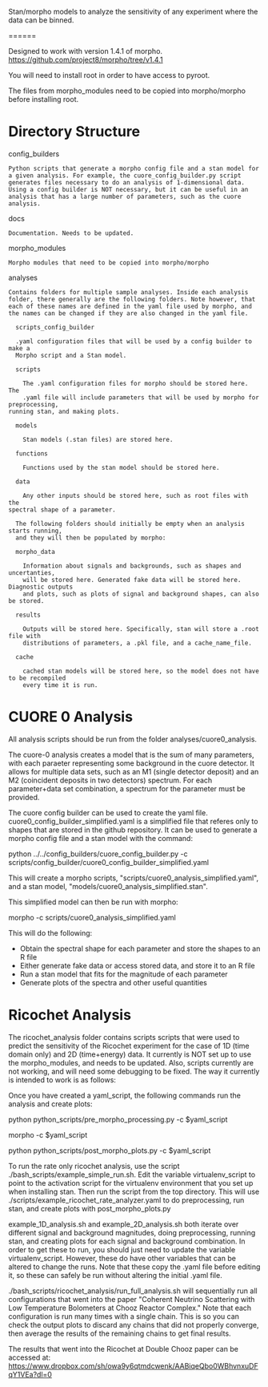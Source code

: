 Stan/morpho models to analyze the sensitivity of any experiment where the data can be binned.

======

  Designed to work with version 1.4.1 of morpho. https://github.com/project8/morpho/tree/v1.4.1
  
  You will need to install root in order to have access to pyroot.

  The files from morpho_modules need to be copied into morpho/morpho before installing root.
  
Directory Structure
======

  config_builders

    Python scripts that generate a morpho config file and a stan model for a given analysis. For example, the cuore_config_builder.py script generates files necessary to do an analysis of 1-dimensional data. Using a config builder is NOT necessary, but it can be useful in an analysis that has a large number of parameters, such as the cuore analysis.

  docs

    Documentation. Needs to be updated.

  morpho_modules

    Morpho modules that need to be copied into morpho/morpho

  analyses

    Contains folders for multiple sample analyses. Inside each analysis folder, there generally are the following folders. Note however, that each of these names are defined in the yaml file used by morpho, and the names can be changed if they are also changed in the yaml file.

      scripts_config_builder

      .yaml configuration files that will be used by a config builder to make a
      Morpho script and a Stan model.

      scripts

        The .yaml configuration files for morpho should be stored here. The
        .yaml file will include parameters that will be used by morpho for preprocessing,
	running stan, and making plots.

      models

        Stan models (.stan files) are stored here.

      functions

        Functions used by the stan model should be stored here.

      data

        Any other inputs should be stored here, such as root files with the
	spectral shape of a parameter.

      The following folders should initially be empty when an analysis starts running,
      and they will then be populated by morpho:

      morpho_data

        Information about signals and backgrounds, such as shapes and uncertanties,
        will be stored here. Generated fake data will be stored here. Diagnostic outputs
        and plots, such as plots of signal and background shapes, can also be stored.

      results

        Outputs will be stored here. Specifically, stan will store a .root file with
        distributions of parameters, a .pkl file, and a cache_name_file.

      cache

        cached stan models will be stored here, so the model does not have to be recompiled
        every time it is run.

CUORE 0 Analysis
======

All analysis scripts should be run from the folder analyses/cuore0_analysis.

The cuore-0 analysis creates a model that is the sum of many parameters, with each paraeter representing some background in the cuore detector. It allows for multiple data sets, such as an M1 (single detector deposit) and an M2 (coincident deposits in two detectors) spectrum. For each parameter+data set combination, a spectrum for the parameter must be provided.

The cuore config builder can be used to create the yaml file. cuore0_config_builder_simplified.yaml is a simplified file that referes only to shapes that are stored in the github repository. It can be used to generate a morpho config file and a stan model with the command:

python ../../config_builders/cuore_config_builder.py -c scripts/config_builder/cuore0_config_builder_simplified.yaml

This will create a morpho scripts, "scripts/cuore0_analysis_simplified.yaml", and a stan model, "models/cuore0_analysis_simplified.stan".

This simplified model can then be run with morpho:

morpho -c scripts/cuore0_analysis_simplified.yaml

This will do the following:
  - Obtain the spectral shape for each parameter and store the shapes to an R file
  - Either generate fake data or access stored data, and store it to an R file
  - Run a stan model that fits for the magnitude of each parameter
  - Generate plots of the spectra and other useful quantities


Ricochet Analysis
======

The ricochet_analysis folder contains scripts scripts that were used to predict
the sensitivity of the Ricochet experiment for the case of 1D (time domain only)
and 2D (time+energy) data. It currently is NOT set up to use the morpho_modules,
and needs to be updated. Also, scripts currently are not working, and will need
some debugging to be fixed. The way it currently is intended to work is as follows:

  Once you have created a yaml_script, the following commands run the analysis and create plots:

  python python_scripts/pre_morpho_processing.py -c $yaml_script
  
  morpho -c $yaml_script
  
  python python_scripts/post_morpho_plots.py -c $yaml_script

  To run the rate only ricochet analysis, use the script ./bash_scripts/example_simple_run.sh.
  Edit the variable virtualenv_script to point to the activation script for the
  virtualenv environment that you set up when installing stan. Then run the script from
  the top directory. This will use ./scripts/example_ricochet_rate_analyzer.yaml to
  do preprocessing, run stan, and create plots with post_morpho_plots.py

  example_1D_analysis.sh and example_2D_analysis.sh both iterate over different signal and
  background magnitudes, doing preprocessing, running stan, and creating plots for each
  signal and background combination. In order to get these to run, you should just need to
  update the variable virtualenv_script. However, these do have other variables that
  can be altered to change the runs. Note that these copy the .yaml file before editing it,
  so these can safely be run without altering the initial .yaml file.

  ./bash_scripts/ricochet_analysis/run_full_analysis.sh will sequentially run all
  configurations that went into the paper "Coherent Neutrino Scattering with Low 
  Temperature Bolometers at Chooz Reactor Complex." Note that each configuration is
  run many times with a single chain. This is so you can check the output plots to
  discard any chains that did not properly converge, then average the results of the
  remaining chains to get final results.

  The results that went into the Ricochet at Double Chooz paper can be accessed at:
  https://www.dropbox.com/sh/owa9y6qtmdcwenk/AABiqeQbo0WBhvnxuDFqY1VEa?dl=0
